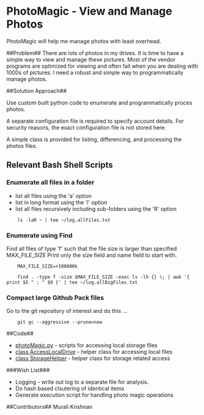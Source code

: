 # PhotoMagic - View and Manage Photos

PhotoMagic will help me manage photos with least overhead.


##Problem##
There are lots of photos in my drives. It is time to have a simple way to view and manage these pictures. Most of the vendor programs are optimized for viewing and often fail when you are dealing with 1000s of pictures. I need a robust and simple way to programmatically manage photos.


##Solution Approach##

 Use custom built python code to enumerate and programmatically proces photos.

A separate configuration file is required to specify account details. For security reasons, the exact configuration file is not stored here. 

A simple class is provided for listing, differencing, and processing the photos files.



## Relevant Bash Shell Scripts

### Enumerate all files in a folder
 - list all files using the 'a' option
 - list in long format using the 'l' option
 - list all files recursively including sub-folders using the 'R' option

```
	ls -laR ~ | tee ~/log.allFiles.txt
```

### Enumerate using Find

Find all files of type 'f' such that the file size is larger than specified MAX_FILE_SIZE
Print only the size field and name field to start with.

```
	MAX_FILE_SIZE=+100000k 

	find . -type f -size $MAX_FILE_SIZE -exec ls -lh {} \; | awk '{ print $5 " : " $9 }' | tee ~/log.allBigFiles.txt

```

### Compact large Github Pack files

Go to the git repository of interest and do this ... 
```
	git gc --aggressive --prune=now
```



##Code##
 * [photoMagic.py](photoMagic.py) - scripts for accessing local storage files
 * [class AccessLocalDrive](AccessLocalDrive.py) - helper class for accessing local files
 * [class StorageHelper](StorageHelper.py) - helper class for storage related access
 

###Wish List###
 * Logging - write out log to a separate file for analysis.
 * Do hash based clsutering of identical items
 * Generate execution script for handling photo magic operations

##Contributors##
Murali Krishnan

